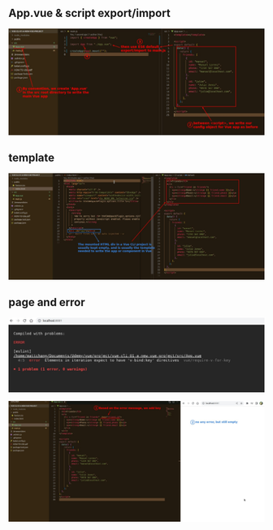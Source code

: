 ## **App.vue & script export/import**

![Alt App.vue and script](pic/01.jpg)

## **template**

![Alt template](pic/02.jpg)

## **page and error**

![Alt error on page](pic/03.jpg)

![Alt fix and page empty](pic/04.jpg)
